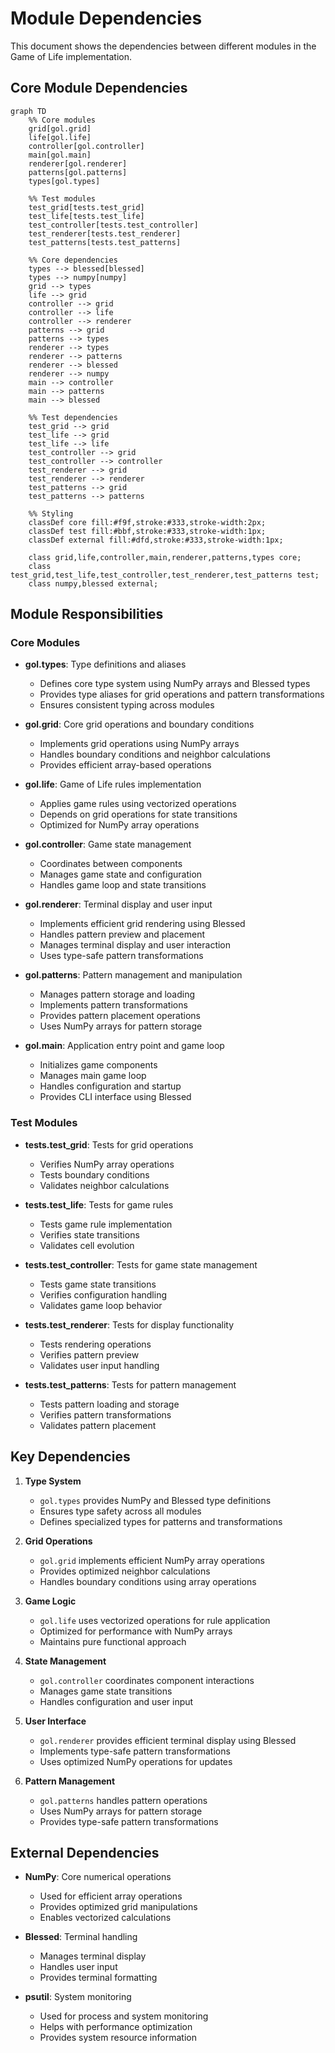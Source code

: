 <!-- markdownlint-disable MD033 -->

# Module Dependencies

This document shows the dependencies between different modules in the Game of Life implementation.

## Core Module Dependencies

```mermaid
graph TD
    %% Core modules
    grid[gol.grid]
    life[gol.life]
    controller[gol.controller]
    main[gol.main]
    renderer[gol.renderer]
    patterns[gol.patterns]
    types[gol.types]

    %% Test modules
    test_grid[tests.test_grid]
    test_life[tests.test_life]
    test_controller[tests.test_controller]
    test_renderer[tests.test_renderer]
    test_patterns[tests.test_patterns]

    %% Core dependencies
    types --> blessed[blessed]
    types --> numpy[numpy]
    grid --> types
    life --> grid
    controller --> grid
    controller --> life
    controller --> renderer
    patterns --> grid
    patterns --> types
    renderer --> types
    renderer --> patterns
    renderer --> blessed
    renderer --> numpy
    main --> controller
    main --> patterns
    main --> blessed

    %% Test dependencies
    test_grid --> grid
    test_life --> grid
    test_life --> life
    test_controller --> grid
    test_controller --> controller
    test_renderer --> grid
    test_renderer --> renderer
    test_patterns --> grid
    test_patterns --> patterns

    %% Styling
    classDef core fill:#f9f,stroke:#333,stroke-width:2px;
    classDef test fill:#bbf,stroke:#333,stroke-width:1px;
    classDef external fill:#dfd,stroke:#333,stroke-width:1px;
    
    class grid,life,controller,main,renderer,patterns,types core;
    class test_grid,test_life,test_controller,test_renderer,test_patterns test;
    class numpy,blessed external;
```

## Module Responsibilities

### Core Modules

- **gol.types**: Type definitions and aliases
  - Defines core type system using NumPy arrays and Blessed types
  - Provides type aliases for grid operations and pattern transformations
  - Ensures consistent typing across modules

- **gol.grid**: Core grid operations and boundary conditions
  - Implements grid operations using NumPy arrays
  - Handles boundary conditions and neighbor calculations
  - Provides efficient array-based operations

- **gol.life**: Game of Life rules implementation
  - Applies game rules using vectorized operations
  - Depends on grid operations for state transitions
  - Optimized for NumPy array operations

- **gol.controller**: Game state management
  - Coordinates between components
  - Manages game state and configuration
  - Handles game loop and state transitions

- **gol.renderer**: Terminal display and user input
  - Implements efficient grid rendering using Blessed
  - Handles pattern preview and placement
  - Manages terminal display and user interaction
  - Uses type-safe pattern transformations

- **gol.patterns**: Pattern management and manipulation
  - Manages pattern storage and loading
  - Implements pattern transformations
  - Provides pattern placement operations
  - Uses NumPy arrays for pattern storage

- **gol.main**: Application entry point and game loop
  - Initializes game components
  - Manages main game loop
  - Handles configuration and startup
  - Provides CLI interface using Blessed

### Test Modules

- **tests.test_grid**: Tests for grid operations
  - Verifies NumPy array operations
  - Tests boundary conditions
  - Validates neighbor calculations

- **tests.test_life**: Tests for game rules
  - Tests game rule implementation
  - Verifies state transitions
  - Validates cell evolution

- **tests.test_controller**: Tests for game state management
  - Tests game state transitions
  - Verifies configuration handling
  - Validates game loop behavior

- **tests.test_renderer**: Tests for display functionality
  - Tests rendering operations
  - Verifies pattern preview
  - Validates user input handling

- **tests.test_patterns**: Tests for pattern management
  - Tests pattern loading and storage
  - Verifies pattern transformations
  - Validates pattern placement

## Key Dependencies

1. **Type System**
   - `gol.types` provides NumPy and Blessed type definitions
   - Ensures type safety across all modules
   - Defines specialized types for patterns and transformations

2. **Grid Operations**
   - `gol.grid` implements efficient NumPy array operations
   - Provides optimized neighbor calculations
   - Handles boundary conditions using array operations

3. **Game Logic**
   - `gol.life` uses vectorized operations for rule application
   - Optimized for performance with NumPy arrays
   - Maintains pure functional approach

4. **State Management**
   - `gol.controller` coordinates component interactions
   - Manages game state transitions
   - Handles configuration and user input

5. **User Interface**
   - `gol.renderer` provides efficient terminal display using Blessed
   - Implements type-safe pattern transformations
   - Uses optimized NumPy operations for updates

6. **Pattern Management**
   - `gol.patterns` handles pattern operations
   - Uses NumPy arrays for pattern storage
   - Provides type-safe pattern transformations

## External Dependencies

- **NumPy**: Core numerical operations
  - Used for efficient array operations
  - Provides optimized grid manipulations
  - Enables vectorized calculations

- **Blessed**: Terminal handling
  - Manages terminal display
  - Handles user input
  - Provides terminal formatting

- **psutil**: System monitoring
  - Used for process and system monitoring
  - Helps with performance optimization
  - Provides system resource information
   